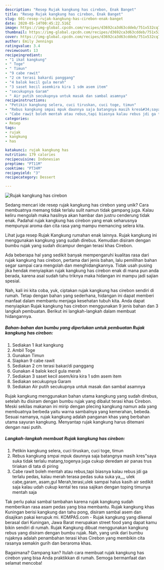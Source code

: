 ```yaml
---
description: "Resep Rujak kangkung has cirebon, Enak Banget"
title: "Resep Rujak kangkung has cirebon, Enak Banget"
slug: 601-resep-rujak-kangkung-has-cirebon-enak-banget
date: 2020-05-14T00:45:22.516Z
image: https://img-global.cpcdn.com/recipes/d3692ca3d63cddeb/751x532cq70/rujak-kangkung-has-cirebon-foto-resep-utama.jpg
thumbnail: https://img-global.cpcdn.com/recipes/d3692ca3d63cddeb/751x532cq70/rujak-kangkung-has-cirebon-foto-resep-utama.jpg
cover: https://img-global.cpcdn.com/recipes/d3692ca3d63cddeb/751x532cq70/rujak-kangkung-has-cirebon-foto-resep-utama.jpg
author: Emily Jennings
ratingvalue: 3.4
reviewcount: 13
recipeingredient:
- "1 ikat kangkung"
- " Toge"
- " Timun"
- "9 cabe rawit"
- "2 cm terasi bakardi panggang"
- "4 balok kecil gula merah"
- "3 saset kecil asemkira kira 1 sdm asem item"
- "secukupnya Garam"
- " Air putih secukupnya untuk masak dan sambal asamnya"
recipeinstructions:
- "Petikin kangkung selera, cuci tiruskan, cuci toge, timun"
- "Rebus kangkung smpai mpuk daunnya saja batangnya masih kres&#34;saya suka tidak terlalu matang,togenya juga cukup deredam air panas trus tiriakan di tata di piring"
- "Cabe rawit boleh mentah atau rebus,tapi biasnya kalau rebus jdi ga terlalu pedas, kalau merah terasa pedas suka suka ya,,,, ulek cabe,garam, asam,gul Merah,terasi,ulek sampai halus kasih air sedikit saja kalau udah cukup kental tes rasa sajikan dengan toping timunya mentah saja"
categories:
- Resep
tags:
- rujak
- kangkung
- has

katakunci: rujak kangkung has 
nutrition: 179 calories
recipecuisine: Indonesian
preptime: "PT11M"
cooktime: "PT34M"
recipeyield: "3"
recipecategory: Dessert

---
```



![Rujak kangkung has cirebon](https://img-global.cpcdn.com/recipes/d3692ca3d63cddeb/751x532cq70/rujak-kangkung-has-cirebon-foto-resep-utama.jpg)

Sedang mencari ide resep rujak kangkung has cirebon yang unik? Cara membuatnya memang tidak terlalu sulit namun tidak gampang juga. Kalau keliru mengolah maka hasilnya akan hambar dan justru cenderung tidak enak. Padahal rujak kangkung has cirebon yang enak seharusnya mempunyai aroma dan cita rasa yang mampu memancing selera kita.

Lihat juga resep Rujak Kangkung rumahan enak lainnya. Rujak kangkung ini menggunakan kangkung yang sudah direbus. Kemudian disiram dengan bumbu rujak yang sudah dicampur dengan terasi khas Cirebon.

Ada beberapa hal yang sedikit banyak mempengaruhi kualitas rasa dari rujak kangkung has cirebon, pertama dari jenis bahan, lalu pemilihan bahan segar sampai cara mengolah dan menghidangkannya. Tidak usah pusing jika hendak menyiapkan rujak kangkung has cirebon enak di mana pun anda berada, karena asal sudah tahu triknya maka hidangan ini mampu jadi sajian spesial.


Nah, kali ini kita coba, yuk, ciptakan rujak kangkung has cirebon sendiri di rumah. Tetap dengan bahan yang sederhana, hidangan ini dapat memberi manfaat dalam membantu menjaga kesehatan tubuh kita. Anda dapat menyiapkan Rujak kangkung has cirebon menggunakan 9 jenis bahan dan 3 langkah pembuatan. Berikut ini langkah-langkah dalam membuat hidangannya.

<!--inarticleads1-->

##### Bahan-bahan dan bumbu yang diperlukan untuk pembuatan Rujak kangkung has cirebon:

1. Sediakan 1 ikat kangkung
1. Ambil  Toge
1. Gunakan  Timun
1. Siapkan 9 cabe rawit
1. Sediakan 2 cm terasi bakar/di panggang
1. Gunakan 4 balok kecil gula merah
1. Sediakan 3 saset kecil asem/kira kira 1 sdm asem item
1. Sediakan secukupnya Garam
1. Sediakan  Air putih secukupnya untuk masak dan sambal asamnya


Rujak kangkung menggunakan bahan utama kangkung yang sudah direbus, setelah itu disiram dengan bumbu rujak yang dibalut terasi khas Cirebon. Meski sekilas makanan ini mirip dengan plecing kangkung namun ada yang membuatnya berbeda yaitu warna sambalnya yang kemerahan, bebeda. Sesuai namanya, rujak kangkung adalah panganan khas yang berbahan utama sayuran kangkung. Menyantap rujak kangkung harus ditemani dengan nasi putih. 

<!--inarticleads2-->

##### Langkah-langkah membuat Rujak kangkung has cirebon:

1. Petikin kangkung selera, cuci tiruskan, cuci toge, timun
1. Rebus kangkung smpai mpuk daunnya saja batangnya masih kres&#34;saya suka tidak terlalu matang,togenya juga cukup deredam air panas trus tiriakan di tata di piring
1. Cabe rawit boleh mentah atau rebus,tapi biasnya kalau rebus jdi ga terlalu pedas, kalau merah terasa pedas suka suka ya,,,, ulek cabe,garam, asam,gul Merah,terasi,ulek sampai halus kasih air sedikit saja kalau udah cukup kental tes rasa sajikan dengan toping timunya mentah saja


Tak perlu pakai sambal tambahan karena rujak kangkung sudah memberikan rasa asam pedas yang bisa membantu. Rujak kangkung khas Kuningan berisi kangkung dan tahu pong, disiram sambal asem dan disajikan pakai kerupuk mi. KOMPAS.com - Rujak kangkung yang dikenal berasal dari Kuningan, Jawa Barat merupakan street food yang dapat kamu bikin sendiri di rumah. Rujak Kangkung dibuat menggunakan kangkung rebus yang disiram dengan bumbu rujak. Nah, yang unik dari bumbu rujaknya adalah penambahan terasi khas Cirebon yang membikin cita rasanya semakin gurih dan beraroma khas. 

Bagaimana? Gampang kan? Itulah cara membuat rujak kangkung has cirebon yang bisa Anda praktikkan di rumah. Semoga bermanfaat dan selamat mencoba!
